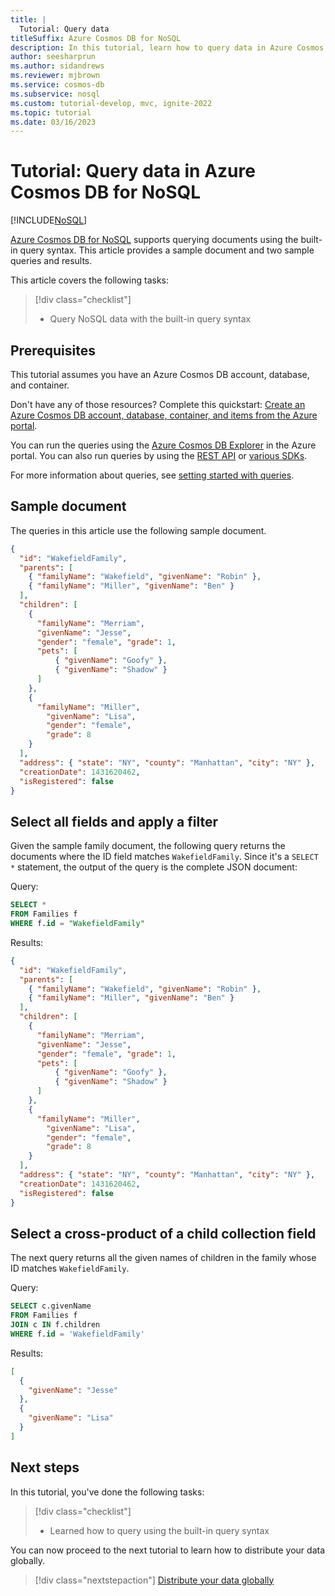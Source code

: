 ```yaml
---
title: |
  Tutorial: Query data
titleSuffix: Azure Cosmos DB for NoSQL 
description: In this tutorial, learn how to query data in Azure Cosmos DB for NoSQL with the built-in query syntax using the Data Explorer.
author: seesharprun
ms.author: sidandrews
ms.reviewer: mjbrown
ms.service: cosmos-db
ms.subservice: nosql
ms.custom: tutorial-develop, mvc, ignite-2022
ms.topic: tutorial
ms.date: 03/16/2023
---
```


# Tutorial: Query data in Azure Cosmos DB for NoSQL

[!INCLUDE[NoSQL](../includes/appliesto-nosql.md)]

[Azure Cosmos DB for NoSQL](../introduction.md) supports querying documents using the built-in query syntax. This article provides a sample document and two sample queries and results.

This article covers the following tasks:

> [!div class="checklist"]
>
> - Query NoSQL data with the built-in query syntax
>

## Prerequisites

This tutorial assumes you have an Azure Cosmos DB account, database, and container.

Don't have any of those resources? Complete this quickstart: [Create an Azure Cosmos DB account, database, container, and items from the Azure portal](quickstart-portal.md).

You can run the queries using the [Azure Cosmos DB Explorer](../data-explorer.md) in the Azure portal. You can also run queries by using the [REST API](/rest/api/cosmos-db/) or [various SDKs](sdk-dotnet-v3.md).

For more information about queries, see [setting started with queries](query/getting-started.md).

## Sample document

The queries in this article use the following sample document.

```json
{
  "id": "WakefieldFamily",
  "parents": [
    { "familyName": "Wakefield", "givenName": "Robin" },
    { "familyName": "Miller", "givenName": "Ben" }
  ],
  "children": [
    {
      "familyName": "Merriam", 
      "givenName": "Jesse", 
      "gender": "female", "grade": 1,
      "pets": [
          { "givenName": "Goofy" },
          { "givenName": "Shadow" }
      ]
    },
    { 
      "familyName": "Miller", 
        "givenName": "Lisa", 
        "gender": "female", 
        "grade": 8 
    }
  ],
  "address": { "state": "NY", "county": "Manhattan", "city": "NY" },
  "creationDate": 1431620462,
  "isRegistered": false
}
```

## Select all fields and apply a filter

Given the sample family document, the following query returns the documents where the ID field matches `WakefieldFamily`. Since it's a `SELECT *` statement, the output of the query is the complete JSON document:

Query:

```sql
SELECT * 
FROM Families f 
WHERE f.id = "WakefieldFamily"
```

Results:

```json
{
  "id": "WakefieldFamily",
  "parents": [
    { "familyName": "Wakefield", "givenName": "Robin" },
    { "familyName": "Miller", "givenName": "Ben" }
  ],
  "children": [
    {
      "familyName": "Merriam", 
      "givenName": "Jesse", 
      "gender": "female", "grade": 1,
      "pets": [
          { "givenName": "Goofy" },
          { "givenName": "Shadow" }
      ]
    },
    { 
      "familyName": "Miller", 
        "givenName": "Lisa", 
        "gender": "female", 
        "grade": 8 
    }
  ],
  "address": { "state": "NY", "county": "Manhattan", "city": "NY" },
  "creationDate": 1431620462,
  "isRegistered": false
}
```

## Select a cross-product of a child collection field

The next query returns all the given names of children in the family whose ID matches `WakefieldFamily`.

Query:

```sql
SELECT c.givenName 
FROM Families f 
JOIN c IN f.children 
WHERE f.id = 'WakefieldFamily'
```

Results:

```json
[
  {
    "givenName": "Jesse"
  },
  {
    "givenName": "Lisa"
  }
]
```

## Next steps

In this tutorial, you've done the following tasks:

> [!div class="checklist"]
>
> - Learned how to query using the built-in query syntax
>

You can now proceed to the next tutorial to learn how to distribute your data globally.

> [!div class="nextstepaction"]
> [Distribute your data globally](tutorial-global-distribution.md)

